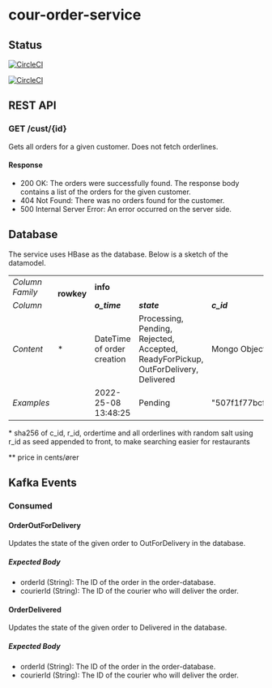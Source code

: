 # cour-order-service

## Status
[![CircleCI](https://dl.circleci.com/status-badge/img/gh/f2js/cour-order-service/tree/main.svg?style=svg&circle-token=a8e72aac924cefac309e010a2f8544fece7401cb)](https://dl.circleci.com/status-badge/redirect/gh/f2js/cour-order-service/tree/main)

[![CircleCI](https://dl.circleci.com/insights-snapshot/gh/f2js/cour-order-service/main/test_and_build/badge.svg?window=30d&circle-token=cdd48442d6194c13be97cb1f978dc6664525b07a)](https://app.circleci.com/insights/github/f2js/cour-order-service/workflows/test_and_build/overview?branch=main&reporting-window=last-30-days&insights-snapshot=true)

## REST API
### GET /cust/{id}
Gets all orders for a given customer. Does not fetch orderlines.

#### Response
- 200 OK: The orders were successfully found. The response body contains a list of the orders for the given customer.
- 404 Not Found: There was no orders found for the customer.
- 500 Internal Server Error: An error occurred on the server side.

## Database 
The service uses HBase as the database. Below is a sketch of the datamodel.

<table>
  <tr>
    <td><i>Column Family</i></td>
    <td rowspan="2"><b>rowkey</b></td>
    <td colspan="3"><b>info</b></td>
    <td colspan="2"><b>ids</b></td>
    <td colspan="2"><b>addr</b></td>
    <td colspan="6"><b>ol</b></td>
  </tr>
  <tr>
    <td><i>Column</i></td>
    <td><i><b>o_time</b></i></td>
    <td><i><b>state</b></i></td>
    <td><i><b>c_id</b></i></td>
    <td><i><b>r_id</b></i></td>
    <td><i><b>c_addr</b></i></td>
    <td><i><b>r_addr</b></i></td>
    <td><i><b>1</b></i></td>
    <td><i><b>2</b></i></td>
    <td><i><b>3</b></i></td>
    <td colspan="3"><i><b>...</b></i></td>
  </tr>
  <tr>
    <td><i>Content</i></td>
    <td>*</td>
    <td>DateTime of order creation</td>
    <td>Processing, Pending, Rejected, Accepted, ReadyForPickup, OutForDelivery, Delivered</td>
    <td>Mongo ObjectId</td>
    <td>Mongo ObjectId</td>
    <td>Customer address</td>
    <td>Restaurant address</td>
    <td>menuid:price**</td>
    <td>-||-</td>
    <td>-||-</td>
    <td>-||-</td>
    <td>-||-</td>
    <td>-||-</td>
  </tr>
  <tr>
    <td><i>Examples</i></td>
    <td></td>
    <td>2022-25-08 13:48:25</td>
    <td>Pending</td>
    <td>"507f1f77bcf86cd799439011"</td>
    <td>"507f191e810c19729de860ea"</td>
    <td>Lyngvej 2, 2800 Lyngby</td>
    <td>Lyngvej 2, 2800 Lyngby</td>
    <td>25:70</td>
    <td>12:60</td>
    <td>12:60</td>
    <td>5:52</td>
    <td>3:10</td>
    <td>1:15</td>
  </tr>
</table>
* sha256 of c_id, r_id, ordertime and all orderlines with random salt using r_id as seed appended to front, to make searching easier for restaurants

** price in cents/ører

## Kafka Events
### Consumed
#### OrderOutForDelivery
Updates the state of the given order to OutForDelivery in the database. 
##### Expected Body
- orderId (String): The ID of the order in the order-database. 
- courierId (String): The ID of the courier who will deliver the order. 

#### OrderDelivered
Updates the state of the given order to Delivered in the database. 
##### Expected Body
- orderId (String): The ID of the order in the order-database. 
- courierId (String): The ID of the courier who will deliver the order.